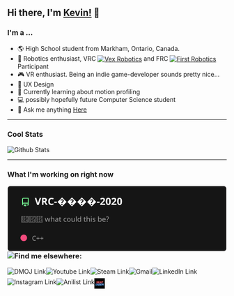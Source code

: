 ## Hi there, I'm [Kevin!](https://www.ynng.ca) 👋

### I'm a ...
- 🌎 High School student from Markham, Ontario, Canada.
- 🔌 Robotics enthusiast, VRC <a href="https://www.vexrobotics.com/competition"> <img align="center" alt="Vex Robotics" height = "16px" src = "https://raw.githubusercontent.com/Ynng/Ynng/master/vex.png"></a> and FRC <a href="https://www.firstinspires.org/robotics/frc"><img align="center" alt="First Robotics" height = "16px" src = "https://raw.githubusercontent.com/Ynng/Ynng/master/first.jpg"></a> Participant
- 🎮 VR enthusiast. Being an indie game-developer sounds pretty nice...
- 🎨 UX Design
- 📓 Currently learning about motion profiling
- 💻 possibly hopefully future Computer Science student
- 💬 Ask me anything [Here](https://github.com/Ynng/Ynng/issues)

----

### Cool Stats

![Github Stats](https://github-readme-stats.vercel.app/api?username=Ynng&count_private=true&theme=dark)

----

### What I'm working on right now

<a href="#">
  <img align="left" src="https://raw.githubusercontent.com/Ynng/Ynng/master/vex.svg" />
</a>
<a href="https://github.com/Ynng/NetEase-Cloud-Music-DiscordRPC">
  <img align="left" src="https://github-readme-stats.vercel.app/api/pin/?username=Ynng&repo=NetEase-Cloud-Music-DiscordRPC&theme=dark" />
</a>


<br/>
<br/>
<br/>
<br/>
<br/>
<br/>

----

### Find me elsewhere:
[<img align="left" alt="DMOJ Link" height = "24px" src = "https://raw.githubusercontent.com/Ynng/Ynng/master/dmoj.png">](https://dmoj.ca/user/Ynng11626)
[<img align="left" alt="Youtube Link" height = "24px" src = "https://raw.githubusercontent.com/Ynng/Ynng/master/youtube.png">](https://www.youtube.com/channel/UC5qAOjtSdCkPEy1BUM78ruw?view_as=subscriber)
[<img align="left" alt="Steam Link" height = "24px" src = "https://raw.githubusercontent.com/Ynng/Ynng/master/steam.png">](https://steamcommunity.com/id/Ynnnng/)
[<img align="left" alt="Gmail" height = "24px" src = "https://raw.githubusercontent.com/Ynng/Ynng/master/gmail.png">](mailto:kh.kevinhuang.03@gmail.com)
[<img align="left" alt="LinkedIn Link" height = "24px" src = "https://raw.githubusercontent.com/Ynng/Ynng/master/linkedin.png">](https://www.linkedin.com/in/kevin-huang-b67b9817a/)
[<img align="left" alt="Instagram Link" height = "24px" src = "https://raw.githubusercontent.com/Ynng/Ynng/master/instagram.png">](https://www.instagram.com/_ynng_/)
[<img align="left" alt="Anilist Link" height = "24px" src = "https://raw.githubusercontent.com/Ynng/Ynng/master/anilist.png">](https://anilist.co/user/Ynng/)
[<img align="left" alt="Score Saber (Beat Saber) Link" height = "24px" src = "https://raw.githubusercontent.com/Ynng/Ynng/master/beatsaber.png">](https://scoresaber.com/u/76561198283405458)
